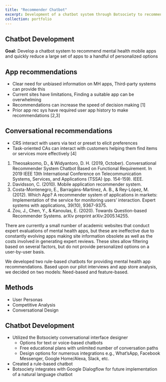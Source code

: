 ```yaml
---
title: "Recommender Chatbot"
excerpt: Development of a chatbot system through Botsociety to recommend mental health mobile apps and quickly reduce a large set of apps to a handful of personalized options<br><br><img src='/images/featureChatbot.gif'>"
collection: portfolio
---
```


## Chatbot Development
**Goal:** Develop a chatbot system to recommend mental health mobile apps and quickly reduce a large set of apps to a handful of personalized options

## App recommendations
- Clear need for unbiased information on MH apps, Third-party systems can provide this
- Current sites have limitations, Finding a suitable app can be overwhelming
- Recommendations can increase the speed of decision making [1]
- Prior app rec sys have required user app history to make recommendations [2,3]

## Conversational recommendations
- CRS interact with users via text or preset to elicit preferences
- Task-oriented CAs can interact with customers helping them find items or services more effectively [4]

1. Theosaksomo, D., & Widyantoro, D. H. (2019, October). Conversational Recommender System Chatbot Based on Functional Requirement. In 2019 IEEE 13th International Conference on Telecommunication Systems, Services, and Applications (TSSA) (pp. 154-159). IEEE.
2. Davidsson, C. (2010). Mobile application recommender system.
3. Costa-Montenegro, E., Barragáns-Martínez, A. B., & Rey-López, M. (2012). Which App? A recommender system of applications in markets: Implementation of the service for monitoring users’ interaction. Expert systems with applications, 39(10), 9367-9375.
4. Zou, J., Chen, Y., & Kanoulas, E. (2020). Towards Question-based Recommender Systems. arXiv preprint arXiv:2005.14255.

There are currently a small number of academic websites that conduct expert evaluations of mental health apps, but these are ineffective due to constantly evolving apps making site information obsolete as well as the costs involved in generating expert reviews. These sites allow filtering based on several factors, but do not provide personalized options on a user-by-user basis.

We developed two rule-based chatbots for providing mental health app recommendations. Based upon our pilot interviews and app store analysis, we decided on two models: Need-based and feature-based.

## Methods
- User Personas
- Competitive Analysis
- Conversational Design

## Chatbot Development
- Utilized the Botsociety conversational interface designer
  - Options for text or voice-based chatbots
  - Free educational plans with unlimited number of conversation paths
  - Design options for numerous integrations e.g., What’sApp, Facebook Messenger, Google Home/Alexa, Slack, etc.
- Created a rule-based chatbot
- Botsociety integrates with Google Dialogflow for future implementation of a natural language chatbot
